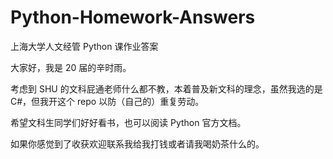 # Python-Homework-Answers
上海大学人文经管 Python 课作业答案

大家好，我是 20 届的辛时雨。

考虑到 SHU 的文科屁通老师什么都不教，本着普及新文科的理念，虽然我选的是 C#，但我开这个 repo 以防（自己的）重复劳动。

希望文科生同学们好好看书，也可以阅读 Python 官方文档。

如果你感觉到了收获欢迎联系我给我打钱或者请我喝奶茶什么的。
